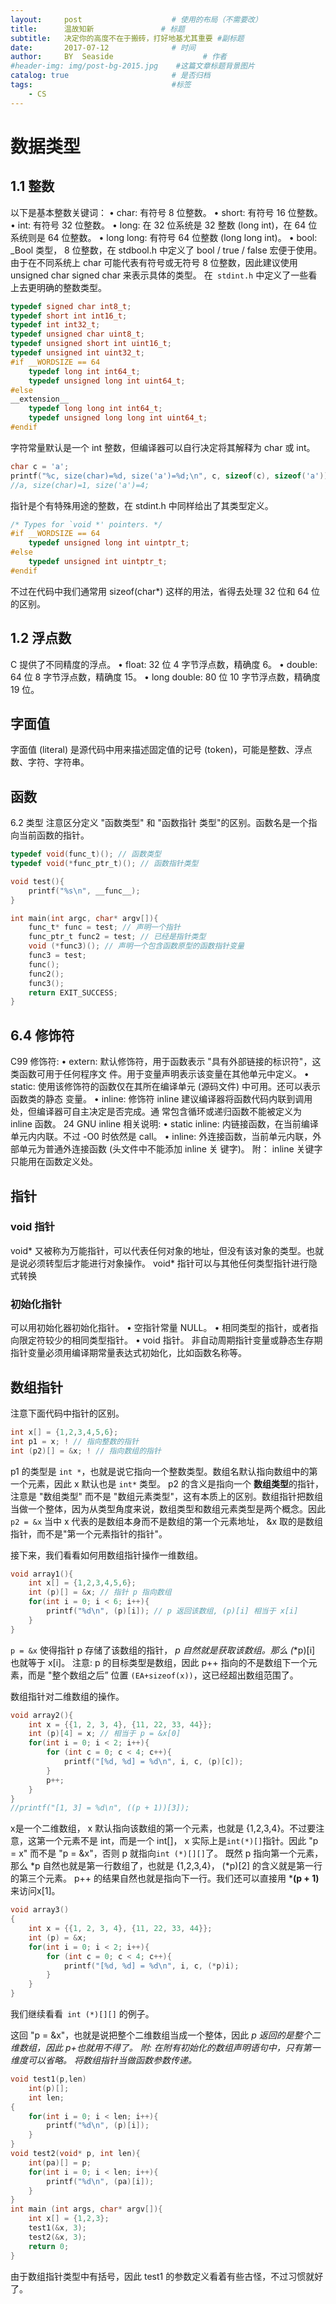 ```yaml
---
layout:     post                    # 使用的布局（不需要改）
title:      温故知新               # 标题 
subtitle:   决定你的高度不在于搬砖，打好地基尤其重要 #副标题
date:       2017-07-12              # 时间
author:     BY  Seaside                    # 作者
#header-img: img/post-bg-2015.jpg    #这篇文章标题背景图片
catalog: true                       # 是否归档
tags:                               #标签
    - CS
---
```




# 数据类型
## 1.1 整数
以下是基本整数关键词：
• char: 有符号 8 位整数。
• short: 有符号 16 位整数。
• int: 有符号 32 位整数。
• long: 在 32 位系统是 32 整数 (long int)，在 64 位系统则是 64 位整数。
• long long: 有符号 64 位整数 (long long int)。
• bool: _Bool 类型， 8 位整数，在 stdbool.h 中定义了 bool / true / false 宏便于使⽤。
由于在不同系统上 char 可能代表有符号或⽆符号 8 位整数，因此建议使⽤ unsigned char 
signed char 来表⽰具体的类型。
在` stdint.h` 中定义了⼀些看上去更明确的整数类型。

```c
typedef signed char int8_t;
typedef short int int16_t;
typedef int int32_t;
typedef unsigned char uint8_t;
typedef unsigned short int uint16_t;
typedef unsigned int uint32_t;
#if __WORDSIZE == 64
    typedef long int int64_t;
    typedef unsigned long int uint64_t;
#else
__extension__
    typedef long long int int64_t;
    typedef unsigned long long int uint64_t;
#endif
```

字符常量默认是⼀个 int 整数，但编译器可以⾃⾏决定将其解释为 char 或 int。

```c
char c = 'a';
printf("%c, size(char)=%d, size('a')=%d;\n", c, sizeof(c), sizeof('a'));
//a, size(char)=1, size('a')=4;
```

指针是个有特殊⽤途的整数，在 stdint.h 中同样给出了其类型定义。

```c
/* Types for `void *' pointers. */
#if __WORDSIZE == 64
	typedef unsigned long int uintptr_t;
#else
	typedef unsigned int uintptr_t;
#endif
```



不过在代码中我们通常⽤ sizeof(char*) 这样的⽤法，省得去处理 32 位和 64 位的区别。

## 1.2 浮点数
C 提供了不同精度的浮点。
• float: 32 位 4 字节浮点数，精确度 6。
• double: 64 位 8 字节浮点数，精确度 15。
• long double: 80 位 10 字节浮点数，精确度 19 位。

## 字⾯值
字⾯值 (literal) 是源代码中⽤来描述固定值的记号 (token)，可能是整数、浮点数、字符、字符串。



## 函数

6.2 类型
注意区分定义 "函数类型" 和 "函数指针 类型"的区别。函数名是⼀个指向当前函数的指针。

```c
typedef void(func_t)(); // 函数类型
typedef void(*func_ptr_t)(); // 函数指针类型

void test(){
	printf("%s\n", __func__);
}

int main(int argc, char* argv[]){
    func_t* func = test; // 声明⼀个指针
    func_ptr_t func2 = test; // 已经是指针类型
    void (*func3)(); // 声明⼀个包含函数原型的函数指针变量
    func3 = test;
    func();
    func2();
    func3();
    return EXIT_SUCCESS;
}
```



## 6.4 修饰符
C99 修饰符:
• extern: 默认修饰符，⽤于函数表⽰ "具有外部链接的标识符"，这类函数可⽤于任何程序⽂
件。⽤于变量声明表⽰该变量在其他单元中定义。
• static: 使⽤该修饰符的函数仅在其所在编译单元 (源码⽂件) 中可⽤。还可以表⽰函数类的静态
变量。
• inline: 修饰符 inline 建议编译器将函数代码内联到调⽤处，但编译器可⾃主决定是否完成。通
常包含循环或递归函数不能被定义为 inline 函数。
24
GNU inline 相关说明:
• static inline: 内链接函数，在当前编译单元内内联。不过 -O0 时依然是 call。
• inline: 外连接函数，当前单元内联，外部单元为普通外连接函数 (头⽂件中不能添加 inline 关
键字)。
附： inline 关键字只能⽤在函数定义处。



## 指针
###  void 指针
void* ⼜被称为万能指针，可以代表任何对象的地址，但没有该对象的类型。也就是说必须转型后才能进⾏对象操作。 void* 指针可以与其他任何类型指针进⾏隐式转换

### 初始化指针
可以⽤初始化器初始化指针。
• 空指针常量 NULL。
• 相同类型的指针，或者指向限定符较少的相同类型指针。
• void 指针。
⾮⾃动周期指针变量或静态⽣存期指针变量必须⽤编译期常量表达式初始化，⽐如函数名称等。





## 数组指针
注意下⾯代码中指针的区别。

```c
int x[] = {1,2,3,4,5,6};
int p1 = x; ! // 指向整数的指针
int (p2)[] = &x; ! // 指向数组的指针
```

p1 的类型是 `int *`，也就是说它指向⼀个整数类型。数组名默认指向数组中的第⼀个元素，因此 x 默认也是 `int*` 类型。
p2 的含义是指向⼀个 **数组类型**的指针，注意是 "数组类型" ⽽不是 "数组元素类型"，这有本质上的区别。数组指针把数组当做⼀个整体，因为从类型⾓度来说，数组类型和数组元素类型是两个概念。因此`p2 = &x` 当中 x 代表的是数组本⾝⽽不是数组的第⼀个元素地址， &x 取的是数组指针，⽽不是"第⼀个元素指针的指针"。

接下来，我们看看如何⽤数组指针操作⼀维数组。

```c
void array1(){
    int x[] = {1,2,3,4,5,6};
    int (p)[] = &x; // 指针 p 指向数组
    for(int i = 0; i < 6; i++){
   		printf("%d\n", (p)[i]); // p 返回该数组, (p)[i] 相当于 x[i]
    }
}
```

`p = &x` 使得指针 p 存储了该数组的指针， *p ⾃然就是获取该数组。那么 (*\*p)[i] 也就等于 x[i]。
注意: p 的目标类型是数组，因此 p++ 指向的不是数组下⼀个元素，⽽是 "整个数组之后” 位置 `(EA+sizeof(x))`，这已经超出数组范围了。

数组指针对⼆维数组的操作。

```c
void array2(){
    int x = {{1, 2, 3, 4}, {11, 22, 33, 44}};
    int (p)[4] = x; // 相当于 p = &x[0]
    for(int i = 0; i < 2; i++){
        for (int c = 0; c < 4; c++){
        	printf("[%d, %d] = %d\n", i, c, (p)[c]);
        }
        p++;
    }
} 
//printf("[1, 3] = %d\n", ((p + 1))[3]);
```

x是⼀个⼆维数组， x 默认指向该数组的第⼀个元素，也就是 {1,2,3,4}。不过要注意，这第⼀个元素不是 int，⽽是⼀个 int[]， x 实际上是` int(*)[] `指针。因此 "p = x" ⽽不是 "p = &x"，否则 p 就指向` int (*)[][] `了。
既然 p 指向第⼀个元素，那么 *p ⾃然也就是第⼀⾏数组了，也就是 {1,2,3,4}， (*p)[2] 的含义就是第⼀⾏的第三个元素。 p++ 的结果⾃然也就是指向下⼀⾏。我们还可以直接⽤ \***(p + 1)** 来访问x[1]。

```c
void array3()
{
    int x = {{1, 2, 3, 4}, {11, 22, 33, 44}};
    int (p) = &x;
    for(int i = 0; i < 2; i++){
        for (int c = 0; c < 4; c++){
        	printf("[%d, %d] = %d\n", i, c, (*p)i);
        }
    }
}
```


我们继续看看` int (*)[][]` 的例⼦。

这回 "p = &x"，也就是说把整个⼆维数组当成⼀个整体，因此 *p 返回的是整个⼆维数组，因此 p+也就⽤不得了。
附: 在附有初始化的数组声明语句中，只有第⼀维度可以省略。 将数组指针当做函数参数传递。*

```c
void test1(p,len)
	int(p)[];
	int len;
{
    for(int i = 0; i < len; i++){
    	printf("%d\n", (p)[i]);
    }
}
void test2(void* p, int len){
    int(pa)[] = p;
    for(int i = 0; i < len; i++){
    	printf("%d\n", (pa)[i]);
    }
}
int main (int args, char* argv[]){
    int x[] = {1,2,3};
    test1(&x, 3);
    test2(&x, 3);
    return 0;
}
```


由于数组指针类型中有括号，因此 test1 的参数定义看着有些古怪，不过习惯就好了。